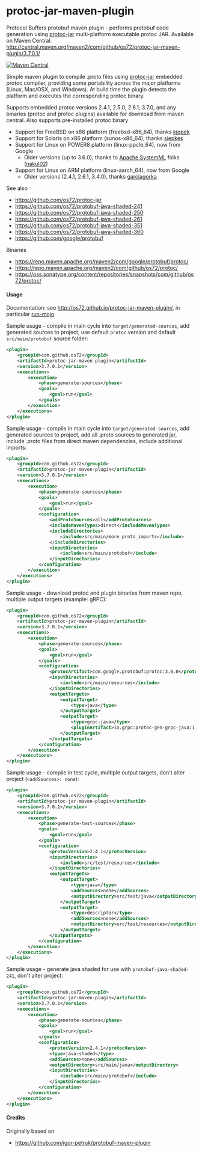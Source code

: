 protoc-jar-maven-plugin
=======================

Protocol Buffers protobuf maven plugin - performs protobuf code generation using [protoc-jar](https://github.com/os72/protoc-jar) multi-platform executable protoc JAR.
Available on Maven Central: http://central.maven.org/maven2/com/github/os72/protoc-jar-maven-plugin/3.7.0.1/

[![Maven Central](https://img.shields.io/badge/maven%20central-3.7.0.1-brightgreen.svg)](http://search.maven.org/#artifactdetails|com.github.os72|protoc-jar-maven-plugin|3.7.0.1|)

Simple maven plugin to compile .proto files using [protoc-jar](https://github.com/os72/protoc-jar) embedded protoc compiler, providing some portability across the major platforms (Linux, Mac/OSX, and Windows). At build time the plugin detects the platform and executes the corresponding protoc binary.

Supports embedded protoc versions 2.4.1, 2.5.0, 2.6.1, 3.7.0, and any binaries (protoc and protoc plugins) available for download from maven central. Also supports pre-installed protoc binary

* Support for FreeBSD on x86 platform (freebsd-x86_64), thanks [kjopek](https://github.com/kjopek)
* Support for Solaris on x86 platform (sunos-x86_64), thanks [siepkes](https://github.com/siepkes)
* Support for Linux on POWER8 platform (linux-ppcle_64), now from Google
  * Older versions (up to 3.6.0), thanks to [Apache SystemML](https://github.com/apache/systemml) folks ([nakul02](https://github.com/nakul02))
* Support for Linux on ARM platform (linux-aarch_64), now from Google
  * Older versions (2.4.1, 2.6.1, 3.4.0), thanks [garciagorka](https://github.com/garciagorka)

See also
* https://github.com/os72/protoc-jar
* https://github.com/os72/protobuf-java-shaded-241
* https://github.com/os72/protobuf-java-shaded-250
* https://github.com/os72/protobuf-java-shaded-261
* https://github.com/os72/protobuf-java-shaded-351
* https://github.com/os72/protobuf-java-shaded-360
* https://github.com/google/protobuf

Binaries
* https://repo.maven.apache.org/maven2/com/google/protobuf/protoc/
* https://repo.maven.apache.org/maven2/com/github/os72/protoc/
* https://oss.sonatype.org/content/repositories/snapshots/com/github/os72/protoc/

#### Usage

Documentation: see http://os72.github.io/protoc-jar-maven-plugin/, in particular [run-mojo](http://os72.github.io/protoc-jar-maven-plugin/run-mojo.html)

Sample usage - compile in main cycle into `target/generated-sources`, add generated sources to project, use default `protoc` version and default `src/main/protobuf` source folder:
```xml
<plugin>
	<groupId>com.github.os72</groupId>
	<artifactId>protoc-jar-maven-plugin</artifactId>
	<version>3.7.0.1</version>
	<executions>
		<execution>
			<phase>generate-sources</phase>
			<goals>
				<goal>run</goal>
			</goals>
		</execution>
	</executions>
</plugin>
```

Sample usage - compile in main cycle into `target/generated-sources`, add generated sources to project, add all .proto sources to generated jar, include .proto files from direct maven dependencies, include additional imports:
```xml
<plugin>
	<groupId>com.github.os72</groupId>
	<artifactId>protoc-jar-maven-plugin</artifactId>
	<version>3.7.0.1</version>
	<executions>
		<execution>
			<phase>generate-sources</phase>
			<goals>
				<goal>run</goal>
			</goals>
			<configuration>
				<addProtoSources>all</addProtoSources>
				<includeMavenTypes>direct</includeMavenTypes>
				<includeDirectories>
					<include>src/main/more_proto_imports</include>
				</includeDirectories>
				<inputDirectories>
					<include>src/main/protobuf</include>
				</inputDirectories>
			</configuration>
		</execution>
	</executions>
</plugin>
```

Sample usage - download protoc and plugin binaries from maven repo, multiple output targets (example: gRPC):
```xml
<plugin>
	<groupId>com.github.os72</groupId>
	<artifactId>protoc-jar-maven-plugin</artifactId>
	<version>3.7.0.1</version>
	<executions>
		<execution>
			<phase>generate-sources</phase>
			<goals>
				<goal>run</goal>
			</goals>
			<configuration>
				<protocArtifact>com.google.protobuf:protoc:3.0.0</protocArtifact>
				<inputDirectories>
					<include>src/main/resources</include>
				</inputDirectories>
				<outputTargets>
					<outputTarget>
						<type>java</type>
					</outputTarget>
					<outputTarget>
						<type>grpc-java</type>
						<pluginArtifact>io.grpc:protoc-gen-grpc-java:1.0.1</pluginArtifact>
					</outputTarget>
				</outputTargets>
			</configuration>
		</execution>
	</executions>
</plugin>
```

Sample usage - compile in test cycle, multiple output targets, don't alter project (`<addSources>: none`):
```xml
<plugin>
	<groupId>com.github.os72</groupId>
	<artifactId>protoc-jar-maven-plugin</artifactId>
	<version>3.7.0.1</version>
	<executions>
		<execution>
			<phase>generate-test-sources</phase>
			<goals>
				<goal>run</goal>
			</goals>
			<configuration>
				<protocVersion>2.4.1</protocVersion>
				<inputDirectories>
					<include>src/test/resources</include>
				</inputDirectories>
				<outputTargets>
					<outputTarget>
						<type>java</type>
						<addSources>none</addSources>
						<outputDirectory>src/test/java</outputDirectory>
					</outputTarget>
					<outputTarget>
						<type>descriptor</type>
						<addSources>none</addSources>
						<outputDirectory>src/test/resources</outputDirectory>
					</outputTarget>
				</outputTargets>
			</configuration>
		</execution>
	</executions>
</plugin>
```

Sample usage - generate java shaded for use with `protobuf-java-shaded-241`, don't alter project:
```xml
<plugin>
	<groupId>com.github.os72</groupId>
	<artifactId>protoc-jar-maven-plugin</artifactId>
	<version>3.7.0.1</version>
	<executions>
		<execution>
			<phase>generate-sources</phase>
			<goals>
				<goal>run</goal>
			</goals>
			<configuration>
				<protocVersion>2.4.1</protocVersion>
				<type>java-shaded</type>
				<addSources>none</addSources>
				<outputDirectory>src/main/java</outputDirectory>
				<inputDirectories>
					<include>src/main/protobuf</include>
				</inputDirectories>
			</configuration>
		</execution>
	</executions>
</plugin>
```

#### Credits

Originally based on
* https://github.com/igor-petruk/protobuf-maven-plugin
